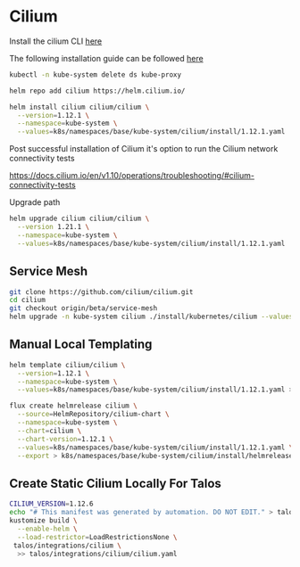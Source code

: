 # Cilium

Install the cilium CLI [here](https://docs.cilium.io/en/stable/gettingstarted/k8s-install-default/)

The following installation guide can be followed [here](https://docs.cilium.io/en/v1.9/gettingstarted/kubeproxy-free/#kubeproxy-free)

```bash
kubectl -n kube-system delete ds kube-proxy
```

```bash
helm repo add cilium https://helm.cilium.io/
```

```bash
helm install cilium cilium/cilium \
  --version=1.12.1 \
  --namespace=kube-system \
  --values=k8s/namespaces/base/kube-system/cilium/install/1.12.1.yaml
```

Post successful installation of Cilium it's option to run the Cilium network connectivity tests

https://docs.cilium.io/en/v1.10/operations/troubleshooting/#cilium-connectivity-tests

Upgrade path

```bash
helm upgrade cilium cilium/cilium \
  --version 1.21.1 \
  --namespace=kube-system \
  --values=k8s/namespaces/base/kube-system/cilium/install/1.12.1.yaml
```

## Service Mesh

```bash
git clone https://github.com/cilium/cilium.git
cd cilium
git checkout origin/beta/service-mesh
helm upgrade -n kube-system cilium ./install/kubernetes/cilium --values=../k8s-gitops/k8s/namespaces/base/kube-system/cilium/install/values.yaml
```

## Manual Local Templating

```bash
helm template cilium/cilium \
  --version=1.12.1 \
  --namespace=kube-system \
  --values=k8s/namespaces/base/kube-system/cilium/install/1.12.1.yaml > k8s/namespaces/base/kube-system/cilium/install/cilium-1-12-1.yaml
```

```bash
flux create helmrelease cilium \
  --source=HelmRepository/cilium-chart \
  --namespace=kube-system \
  --chart=cilium \
  --chart-version=1.12.1 \
  --values=k8s/namespaces/base/kube-system/cilium/install/1.12.1.yaml \
  --export > k8s/namespaces/base/kube-system/cilium/install/helmrelease.yaml
```

## Create Static Cilium Locally For Talos

```bash
CILIUM_VERSION=1.12.6
echo "# This manifest was generated by automation. DO NOT EDIT." > talos/integrations/cilium/cilium.yaml
kustomize build \
  --enable-helm \
  --load-restrictor=LoadRestrictionsNone \
 talos/integrations/cilium \
  >> talos/integrations/cilium/cilium.yaml
```
